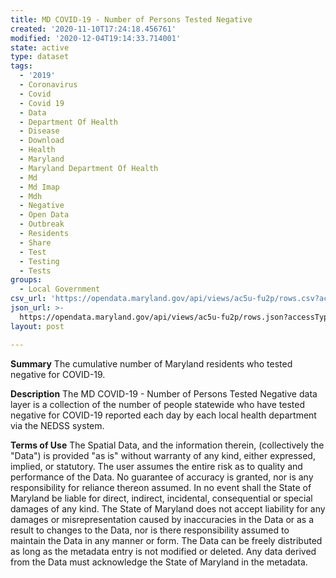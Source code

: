```yaml
---
title: MD COVID-19 - Number of Persons Tested Negative
created: '2020-11-10T17:24:18.456761'
modified: '2020-12-04T19:14:33.714001'
state: active
type: dataset
tags:
  - '2019'
  - Coronavirus
  - Covid
  - Covid 19
  - Data
  - Department Of Health
  - Disease
  - Download
  - Health
  - Maryland
  - Maryland Department Of Health
  - Md
  - Md Imap
  - Mdh
  - Negative
  - Open Data
  - Outbreak
  - Residents
  - Share
  - Test
  - Testing
  - Tests
groups:
  - Local Government
csv_url: 'https://opendata.maryland.gov/api/views/ac5u-fu2p/rows.csv?accessType=DOWNLOAD'
json_url: >-
  https://opendata.maryland.gov/api/views/ac5u-fu2p/rows.json?accessType=DOWNLOAD
layout: post

---
```

<b>Summary</b>
The cumulative number of Maryland residents who tested negative for COVID-19.

<b>Description</b>
The MD COVID-19 - Number of Persons Tested Negative data layer is a collection of the number of people statewide who have tested negative for COVID-19 reported each day by each local health department via the NEDSS system.

<b>Terms of Use</b>
The Spatial Data, and the information therein, (collectively the "Data") is provided "as is" without warranty of any kind, either expressed, implied, or statutory. The user assumes the entire risk as to quality and performance of the Data. No guarantee of accuracy is granted, nor is any responsibility for reliance thereon assumed. In no event shall the State of Maryland be liable for direct, indirect, incidental, consequential or special damages of any kind. The State of Maryland does not accept liability for any damages or misrepresentation caused by inaccuracies in the Data or as a result to changes to the Data, nor is there responsibility assumed to maintain the Data in any manner or form. The Data can be freely distributed as long as the metadata entry is not modified or deleted. Any data derived from the Data must acknowledge the State of Maryland in the metadata.
